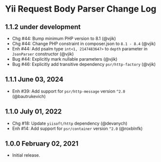 # Yii Request Body Parser Change Log

## 1.1.2 under development

- Chg #44: Bump minimum PHP version to 8.1 (@vjik) 
- Chg #44: Change PHP constraint in composer.json to `8.1 - 8.4` (@vjik)
- Enh #44: Add psalm type `int<1, 2147483647>` to `depth` parameter in `JsonParser` constructor (@vjik)
- Bug #44: Explicitly mark nullable parameters (@vjik)
- Bug #46: Explicitly add transitive dependency `psr/http-factory` (@vjik)

## 1.1.1 June 03, 2024

- Enh #39: Add support for `psr/http-message` version `^2.0` (@bautrukevich)

## 1.1.0 July 01, 2022

- Chg #18: Update `yiisoft/http` dependency (@devanych)
- Enh #14: Add support for `psr/container` version `^2.0` (@roxblnfk)

## 1.0.0 February 02, 2021

- Initial release.
